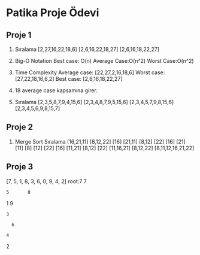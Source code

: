 
# Patika Proje Ödevi

## Proje 1

1. Sıralama
[2,27,16,22,18,6]
[2,6,16,22,18,27]
[2,6,16,18,22,27]

2. Big-O Notation
Best case: O(n)
Average Case:O(n^2)
Worst Case:O(n^2)

3. Time Complexity
Average case: [22,27,2,16,18,6]
Worst case: [27,22,18,16,6,2]
Best case: [2,6,16,18,22,27]

4. 18 average case kapsamına girer.

5. Sıralama
[2,3,5,8,7,9,4,15,6]
[2,3,4,8,7,9,5,15,6]
[2,3,4,5,7,9,8,15,6]
[2,3,4,5,6,9,8,15,7]

## Proje 2
1. Merge Sort Sıralama
[16,21,11] [8,12,22]
[16] [21,11] [8,12] [22]
[16] [21] [11] [8] [12] [22]
[16] [11,21] [8,12] [22]
[11,16,21] [8,12,22]
[8,11,12,16,21,22]


## Proje 3
[7, 5, 1, 8, 3, 6, 0, 9, 4, 2] 
root:7 
		7
		
	5		8
	
1				9

	3	
	
	  6
	  
	4
	
2		                       
                   
                                            